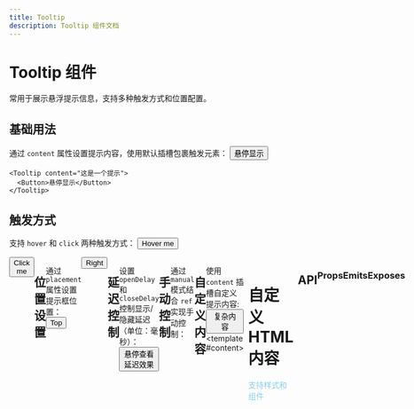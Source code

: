 ```yaml
---
title: Tooltip
description: Tooltip 组件文档
---
```


<script setup>
import Tooltip from '../../src/components/Tooltip/Tooltip.vue'
import Button from '../../src/components/Button/Button.vue'
import { ref } from 'vue'
const tooltipRef = ref()
</script>

# Tooltip 组件

常用于展示悬浮提示信息，支持多种触发方式和位置配置。

## 基础用法

通过 `content` 属性设置提示内容，使用默认插槽包裹触发元素：
<Tooltip content="这是一个提示">
<Button>悬停显示</Button>
</Tooltip>

```vue
<Tooltip content="这是一个提示">
  <Button>悬停显示</Button>
</Tooltip>
```

## 触发方式

支持 `hover` 和 `click` 两种触发方式：
<Tooltip content="悬停触发">
<Button>Hover me</Button>
</Tooltip>

  <div style="display: inline-flex; width: 20px;" />
<Tooltip content="点击触发" trigger="click">
  <Button>Click me</Button>
</Tooltip>

```vue
<!-- hover 触发 -->
<Tooltip content="悬停触发">
  <Button>Hover me</Button>
</Tooltip>

<!-- click 触发 -->
<Tooltip content="点击触发" trigger="click">
  <Button>Click me</Button>
</Tooltip>
```

## 位置设置

通过 `placement` 属性设置提示框位置：
<Tooltip content="top 提示" placement="top">
<Button>Top</Button>
</Tooltip>

<div style="display: inline-flex; width: 20px;" />

<Tooltip content="right 提示" placement="right">
<Button>Right</Button>
</Tooltip>

```vue
<Tooltip content="top 提示" placement="top">
  <Button>Top</Button>
</Tooltip>
<Tooltip content="right 提示" placement="right">
  <Button>Right</Button>
</Tooltip>
```

## 延迟控制

设置 `openDelay` 和 `closeDelay` 控制显示/隐藏延迟（单位：毫秒）：
<Tooltip content="延迟显示提示" :open-delay="500" :close-delay="300">
<Button>悬停查看延迟效果</Button>
</Tooltip>

```vue
<Tooltip content="延迟显示提示" :open-delay="500" :close-delay="300">
  <Button>悬停查看延迟效果</Button>
</Tooltip>
```

## 手动控制

通过 `manual` 模式结合 `ref` 实现手动控制：

<template>
  <Tooltip ref="tooltipRef" content="手动控制提示" manual>
    <Button>触发元素</Button>
  </Tooltip>
  <Button @click="tooltipRef.open()">手动打开</Button>
  <Button @click="tooltipRef.close()">手动关闭</Button>
</template>

```vue
<script setup>
import { ref } from 'vue'
const tooltipRef = ref()
</script>

<template>
  <Tooltip ref="tooltipRef" content="手动控制提示" manual>
    <Button>触发元素</Button>
  </Tooltip>
  <Button @click="tooltipRef.open()">手动打开</Button>
  <Button @click="tooltipRef.close()">手动关闭</Button>
</template>
```

## 自定义内容

使用 `content` 插槽自定义提示内容:
<Tooltip>
<Button>复杂内容</Button>
<template #content>

<div style="padding: 8px">
<h1>自定义HTML内容</h1>
<p style="color: skyblue">支持样式和组件</p>
</div>

</template>
</Tooltip>

```vue
<Tooltip>
  <Button>复杂内容</Button>
  <template #content>
    <div style="padding: 8px">
      <p>自定义HTML内容</p>
      <span style="color: red">支持样式和组件</span>
    </div>
  </template>
</Tooltip>
```

## API

### Props

| 属性名          | 类型                 | 默认值     | 描述                                        |
| --------------- | -------------------- | ---------- | ------------------------------------------- |
| `content`       | `string`             | —          | 提示文本内容                                |
| `trigger`       | `'hover' \| 'click'` | `'hover'`  | 触发方式                                    |
| `placement`     | `BasePlacement`      | `'bottom'` | 提示框位置（支持所有 `Popper.js` 位置参数） |
| `manual`        | `boolean`            | `false`    | 是否启用手动控制模式                        |
| `openDelay`     | `number`             | `0`        | 鼠标移入后延迟显示时间（ms）                |
| `closeDelay`    | `number`             | `0`        | 鼠标移出后延迟隐藏时间（ms）                |
| `popperOptions` | `Partial<Options>`   | —          | 自定义 `Popper.js` 配置对象                 |

### Emits

| 事件名           | 参数类型  | 描述                    |
| ---------------- | --------- | ----------------------- |
| `visible-change` | `boolean` | 显示/隐藏状态变化时触发 |
| `click-outside`  | `boolean` | 点击非触发区域时触发    |

### Exposes

| 方法名  | 参数 | 返回值 | 描述           |
| ------- | ---- | ------ | -------------- |
| `open`  | —    | `void` | 手动打开提示框 |
| `close` | —    | `void` | 手动关闭提示框 |
